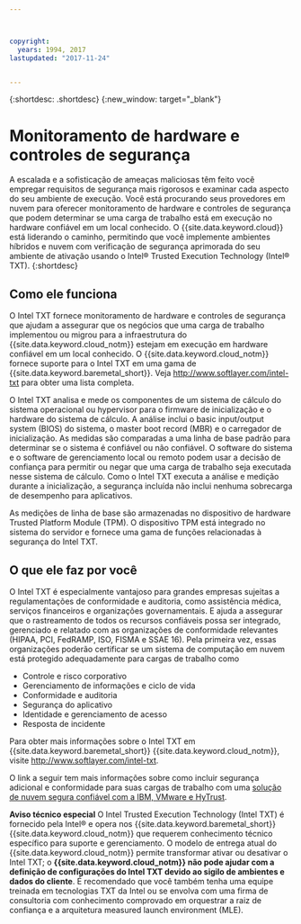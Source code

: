 ```yaml
---



copyright:
  years: 1994, 2017
lastupdated: "2017-11-24"


---
```


{:shortdesc: .shortdesc}
{:new_window: target="_blank"}

# Monitoramento de hardware e controles de segurança

A escalada e a sofisticação de ameaças maliciosas têm feito você empregar requisitos de segurança mais rigorosos e examinar cada aspecto do seu ambiente de execução. Você está procurando seus provedores em nuvem para oferecer monitoramento de hardware e controles de segurança que podem determinar se uma carga de trabalho está em execução no hardware confiável em um local conhecido. O {{site.data.keyword.cloud}} está liderando o caminho, permitindo que você implemente ambientes híbridos e nuvem com verificação de segurança aprimorada do seu ambiente de ativação usando o Intel&reg; Trusted Execution Technology (Intel&reg; TXT). {:shortdesc}

## Como ele funciona

O Intel TXT fornece monitoramento de hardware e controles de segurança que ajudam a assegurar que os negócios que uma carga de trabalho implementou ou migrou para a infraestrutura do {{site.data.keyword.cloud_notm}} estejam em execução em hardware confiável em um local conhecido. O {{site.data.keyword.cloud_notm}} fornece suporte para o Intel TXT em uma gama de {{site.data.keyword.baremetal_short}}. Veja http://www.softlayer.com/intel-txt para obter uma lista completa.

O Intel TXT analisa e mede os componentes de um sistema de cálculo do sistema operacional ou hypervisor para o firmware de inicialização e o hardware do sistema de cálculo. A análise inclui o basic input/output system (BIOS) do sistema, o master boot record (MBR) e o carregador de inicialização. As medidas são comparadas a uma linha de base padrão para determinar se o sistema é confiável ou não confiável. O software do sistema e o software de gerenciamento local ou remoto podem usar a decisão de confiança para permitir ou negar que uma carga de trabalho seja executada nesse sistema de cálculo. Como o Intel TXT executa a análise e medição durante a inicialização, a segurança incluída não inclui nenhuma sobrecarga de desempenho para aplicativos.

As medições de linha de base são armazenadas no dispositivo de hardware Trusted Platform Module (TPM). O dispositivo TPM está integrado no sistema do servidor e fornece uma gama de funções relacionadas à segurança do Intel TXT.

## O que ele faz por você

O Intel TXT é especialmente vantajoso para grandes empresas sujeitas a regulamentações de conformidade e auditoria, como assistência médica, serviços financeiros e organizações governamentais. E ajuda a assegurar que o rastreamento de todos os recursos confiáveis possa ser integrado, gerenciado e relatado com as organizações de conformidade relevantes (HIPAA, PCI, FedRAMP, ISO, FISMA e SSAE 16). Pela primeira vez, essas organizações poderão certificar se um sistema de computação em nuvem está protegido adequadamente para cargas de trabalho como

* Controle e risco corporativo
* Gerenciamento de informações e ciclo de vida
* Conformidade e auditoria
* Segurança do aplicativo
* Identidade e gerenciamento de acesso
* Resposta de incidente

Para obter mais informações sobre o Intel TXT em {{site.data.keyword.baremetal_short}} {{site.data.keyword.cloud_notm}}, visite http://www.softlayer.com/intel-txt.

O link a seguir tem mais informações sobre como incluir segurança adicional e conformidade para suas cargas de trabalho com uma [solução de nuvem segura confiável com a IBM, VMware e HyTrust](http://wpc.c320.edgecastcdn.net/00C320/DeploymentGuide_IBM_Intel_HyTrust_VMware_v1%200.pdf).

**Aviso técnico especial** O Intel Trusted Execution Technology (Intel TXT) é fornecido pela Intel&reg; e opera nos {{site.data.keyword.baremetal_short}} {{site.data.keyword.cloud_notm}} que requerem conhecimento técnico específico para suporte e gerenciamento. O modelo de entrega atual do {{site.data.keyword.cloud_notm}} permite transformar ativar ou desativar o Intel TXT; o **{{site.data.keyword.cloud_notm}} não pode ajudar com a definição de configurações do Intel TXT devido ao sigilo de ambientes e dados do cliente**. É recomendado que você também tenha uma equipe treinada em tecnologias TXT da Intel ou se envolva com uma firma de consultoria com conhecimento comprovado em orquestrar a raiz de confiança e a arquitetura measured launch environment (MLE).
